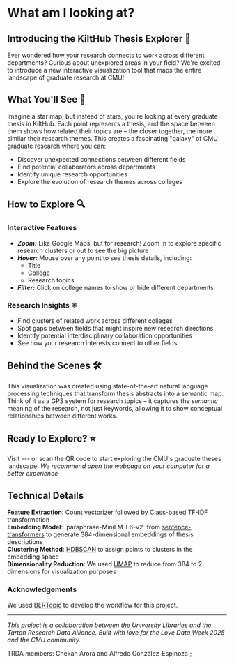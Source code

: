 # What am I looking at? 
## Introducing the KiltHub Thesis Explorer 🔭
Ever wondered how your research connects to work across different departments? Curious about unexplored areas in your field? We're excited to introduce a new interactive visualization tool that maps the entire landscape of graduate research at CMU!

## What You'll See 👀
Imagine a star map, but instead of stars, you're looking at every graduate thesis in KiltHub. Each point represents a thesis, and the space between them shows how related their topics are – the closer together, the more similar their research themes. This creates a fascinating "galaxy" of CMU graduate research where you can:
- Discover unexpected connections between different fields  
- Find potential collaborators across departments  
- Identify unique research opportunities  
- Explore the evolution of research themes across colleges

## How to Explore 🔍
### Interactive Features  
- ***Zoom:*** Like Google Maps, but for research! Zoom in to explore specific research clusters or out to see the big picture  
- ***Hover:*** Mouse over any point to see thesis details, including:  
  - Title  
  - College  
  - Research topics  
- ***Filter:*** Click on college names to show or hide different departments 

### Research Insights ⚛️  
- Find clusters of related work across different colleges  
- Spot gaps between fields that might inspire new research directions  
- Identify potential interdisciplinary collaboration opportunities  
- See how your research interests connect to other fields

## Behind the Scenes 🛠️
This visualization was created using state-of-the-art natural language processing techniques that transform thesis abstracts into a semantic map. Think of it as a GPS system for research topics – it captures the *semantic* meaning of the research, not just keywords, allowing it to show conceptual relationships between different works.

## Ready to Explore? ⭐
Visit --- or scan the QR code to start exploring the CMU's graduate theses landscape! 
*We recommend open the webpage on your computer for a better experience*

## Technical Details  
**Feature Extraction**: Count vectorizer followed by Class-based TF-IDF transformation  
**Embedding Model**: \`paraphrase-MiniLM-L6-v2\` from [sentence-transformers](https://huggingface.co/sentence-transformers) to generate 384-dimensional embeddings of thesis descriptions  
**Clustering Method**: [HDBSCAN](https://hdbscan.readthedocs.io/en/latest/index.html) to assign points to clusters in the embedding space  
**Dimensionality Reduction**: We used [UMAP](https://umap-learn.readthedocs.io/en/latest/) to reduce from 384 to 2 dimensions for visualization purposes

### Acknowledgements
We used [BERTopic](https://maartengr.github.io/BERTopic/) to develop the workflow for this project.

---------------
*This project is a collaboration between the University Libraries and the Tartan Research Data Alliance. Built with love for the Love Data Week 2025 and the CMU community.*

TRDA members: Chekah Arora and Alfredo González-Espinoza`;
